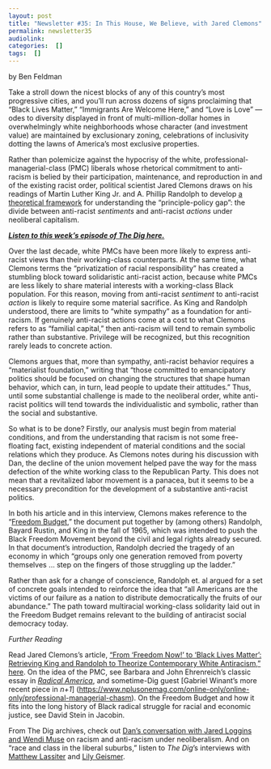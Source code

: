 ```yaml
---
layout: post
title: "Newsletter #35: In This House, We Believe, with Jared Clemons"
permalink: newsletter35
audiolink: 
categories:  []
tags:  []
---
```


by Ben Feldman 

Take a stroll down the nicest blocks of any of this country’s most progressive cities, and you’ll run across dozens of signs proclaiming that “Black Lives Matter,” “Immigrants Are Welcome Here,” and “Love is Love” — odes to diversity displayed in front of multi-million-dollar homes in overwhelmingly white neighborhoods whose character (and investment value) are maintained by exclusionary zoning, celebrations of inclusivity dotting the lawns of America’s most exclusive properties.  

Rather than polemicize against the hypocrisy of the white, professional-managerial-class (PMC) liberals whose rhetorical commitment to anti-racism is belied by their participation, maintenance, and reproduction in and of the existing racist order, political scientist Jared Clemons draws on his readings of Martin Luther King Jr. and A. Phillip Randolph to develop [a theoretical framework](http://jaredkclemons.weebly.com/uploads/1/1/7/5/117532940/clemons_2022_-_from_freedom_now_to_blm.pdf) for understanding the “principle-policy gap”: the divide between anti-racist *sentiments* and anti-racist *actions* under neoliberal capitalism. 

***[Listen to this week’s episode of The Dig here.](https://thedigradio.com/podcast/in-this-house-w-jared-clemons)***

Over the last decade, white PMCs have been more likely to express anti-racist views than their working-class counterparts. At the same time, what Clemons terms the “privatization of racial responsibility” has created a stumbling block toward solidaristic anti-racist action, because white PMCs are less likely to share material interests with a working-class Black population. For this reason, moving from anti-racist *sentiment* to anti-racist *action* is likely to require some material sacrifice. As King and Randolph understood, there are limits to “white sympathy” as a foundation for anti-racism. If genuinely anti-racist actions come at a cost to what Clemons refers to as “familial capital,” then anti-racism will tend to remain symbolic rather than substantive. Privilege will be recognized, but this recognition rarely leads to concrete action. 

Clemons argues that, more than sympathy, anti-racist behavior requires a “materialist foundation,” writing that “those committed to emancipatory politics should be focused on changing the structures that shape human behavior, which can, in turn, lead people to update their attitudes.” Thus, until some substantial challenge is made to the neoliberal order, white anti-racist politics will tend towards the individualistic and symbolic, rather than the social and substantive. 

So what is to be done? Firstly, our analysis must begin from material conditions, and from the understanding that racism is not some free-floating fact, existing independent of material conditions and the social relations which they produce. As Clemons notes during his discussion with Dan, the decline of the union movement helped pave the way for the mass defection of the white working class to the Republican Party. This does not mean that a revitalized labor movement is a panacea, but it seems to be a necessary precondition for the development of a substantive anti-racist politics. 

In both his article and in this interview, Clemons makes reference to the “[Freedom Budget](http://www.prrac.org/pdf/FreedomBudget.pdf),” the document put together by (among others) Randolph, Bayard Rustin, and King in the fall of 1965, which was intended to push the Black Freedom Movement beyond the civil and legal rights already secured. In that document’s introduction, Randolph decried the tragedy of an economy in which “groups only one generation removed from poverty themselves … step on the fingers of those struggling up the ladder.” 

Rather than ask for a change of conscience, Randolph et. al argued for a set of concrete goals intended to reinforce the idea that “all Americans are the victims of our failure as a nation to distribute democratically the fruits of our abundance.” The path toward multiracial working-class solidarity laid out in the Freedom Budget remains relevant to the building of antiracist social democracy today. 

*Further Reading*

Read Jared Clemons’s article, [“From ‘Freedom Now!’ to ‘Black Lives Matter’: Retrieving King and Randolph to Theorize Contemporary White Antiracism,” here](https://www.cambridge.org/core/journals/perspectives-on-politics/article/from-freedom-now-to-black-lives-matter-retrieving-king-and-randolph-to-theorize-contemporary-white-antiracism/BAA21ABFEE8F72DC7AF06B99940F68A2). On the idea of the PMC, see Barbara and John Ehrenreich’s classic essay in *[Radical America](https://files.libcom.org/files/Rad%20America%20V11%20I2.pdf)*, and sometime-Dig guest [Gabriel Winant’s more recent piece in *n+1*]
(https://www.nplusonemag.com/online-only/online-only/professional-managerial-chasm). On the Freedom Budget and how it fits into the long history of Black radical struggle for racial and economic justice, see David Stein in Jacobin.

From The Dig archives, check out [Dan’s conversation with Jared Loggins and Wendi Muse](https://thedigradio.com/podcast/read-this-not-white-fragility-with-jared-loggins-and-wendi-muse) on racism and anti-racism under neoliberalism. And on “race and class in the liberal suburbs,” listen to *The Dig*’s interviews with [Matthew Lassiter](https://thedigradio.com/podcast/the-class-politics-of-suburban-racism-with-matt-lassiter) and [Lily Geismer](https://thedigradio.com/podcast/race-and-class-in-the-liberal-suburbs-with-lily-geismer). 
